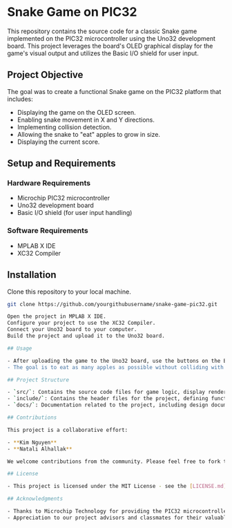 # Snake Game on PIC32

This repository contains the source code for a classic Snake game implemented on the PIC32 microcontroller using the Uno32 development board. This project leverages the board's OLED graphical display for the game's visual output and utilizes the Basic I/O shield for user input.

## Project Objective

The goal was to create a functional Snake game on the PIC32 platform that includes:

- Displaying the game on the OLED screen.
- Enabling snake movement in X and Y directions.
- Implementing collision detection.
- Allowing the snake to "eat" apples to grow in size.
- Displaying the current score.

## Setup and Requirements

### Hardware Requirements

- Microchip PIC32 microcontroller
- Uno32 development board
- Basic I/O shield (for user input handling)

### Software Requirements

- MPLAB X IDE
- XC32 Compiler

## Installation

 Clone this repository to your local machine.
   ```sh
   git clone https://github.com/yourgithubusername/snake-game-pic32.git
   
Open the project in MPLAB X IDE.
Configure your project to use the XC32 Compiler.
Connect your Uno32 board to your computer.
Build the project and upload it to the Uno32 board.

## Usage

- After uploading the game to the Uno32 board, use the buttons on the Basic I/O shield to control the snake's movement.
- The goal is to eat as many apples as possible without colliding with the walls or the snake's tail.

## Project Structure

- `src/`: Contains the source code files for game logic, display rendering, and input handling.
- `include/`: Contains the header files for the project, defining functions and variables.
- `docs/`: Documentation related to the project, including design documents and schematics.

## Contributions

This project is a collaborative effort:

- **Kim Nguyen**
- **Natali Alhallak**

We welcome contributions from the community. Please feel free to fork the repository, make improvements, and submit a pull request.

## License

- This project is licensed under the MIT License - see the [LICENSE.md](LICENSE.md) file for details.

## Acknowledgments

- Thanks to Microchip Technology for providing the PIC32 microcontroller and development tools.
- Appreciation to our project advisors and classmates for their valuable feedback.
